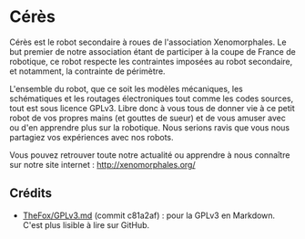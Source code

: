 # Cérès

Cérès est le robot secondaire à roues de l'association Xenomorphales. Le but
premier de notre association étant de participer à la coupe de France de
robotique, ce robot respecte les contraintes imposées au robot secondaire, et
notamment, la contrainte de périmètre.

L'ensemble du robot, que ce soit les modèles mécaniques, les schématiques et
les routages électroniques tout comme les codes sources, tout est sous licence
GPLv3. Libre donc à vous tous de donner vie à ce petit robot de vos propres
mains (et gouttes de sueur) et de vous amuser avec ou d'en apprendre plus sur
la robotique. Nous serions ravis que vous nous partagiez vos expériences avec
nos robots.

Vous pouvez retrouver toute notre actualité ou apprendre à nous connaître sur
notre site internet : http://xenomorphales.org/

## Crédits

- [TheFox/GPLv3.md](https://github.com/TheFox/GPLv3.md) (commit c81a2af) :
pour la GPLv3 en Markdown. C'est plus lisible à lire sur GitHub.
